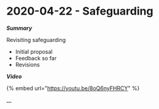 # 2020-04-22 - Safeguarding

_**Summary**_

Revisiting safeguarding

* Initial proposal
* Feedback so far
* Revisions

_**Video**_

{% embed url="https://youtu.be/8oQ6nyFHRCY" %}

\_\_

